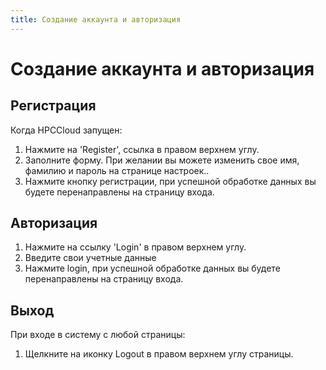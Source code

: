 ```yaml
---
title: Создание аккаунта и авторизация
---
```


# Создание аккаунта и авторизация

## Регистрация

Когда HPCCloud запущен:

1. Нажмите на 'Register', ссылка в правом верхнем углу.
2. Заполните форму. При желании вы можете изменить свое имя, фамилию и пароль на странице настроек..
3. Нажмите кнопку регистрации, при успешной обработке данных вы будете перенаправлены на страницу входа.

## Авторизация

1. Нажмите на ссылку 'Login' в правом верхнем углу.
2. Введите свои учетные данные
3. Нажмите login, при успешной обработке данных вы будете перенаправлены на страницу входа.

## Выход

При входе в систему с любой страницы:

1. Щелкните на иконку Logout в правом верхнем углу страницы.
